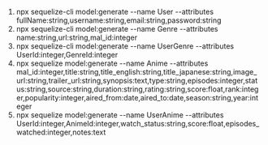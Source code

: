 1. npx sequelize-cli model:generate --name User --attributes fullName:string,username:string,email:string,password:string
2. npx sequelize-cli model:generate --name Genre --attributes name:string,url:string,mal_id:integer
3. npx sequelize-cli model:generate --name UserGenre --attributes UserId:integer,GenreId:integer
4. npx sequelize model:generate --name Anime --attributes mal_id:integer,title:string,title_english:string,title_japanese:string,image_url:string,trailer_url:string,synopsis:text,type:string,episodes:integer,status:string,source:string,duration:string,rating:string,score:float,rank:integer,popularity:integer,aired_from:date,aired_to:date,season:string,year:integer
5. npx sequelize model:generate --name UserAnime --attributes UserId:integer,AnimeId:integer,watch_status:string,score:float,episodes_watched:integer,notes:text
